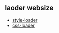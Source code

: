## laoder websize

* [style-loader](https://github.com/webpack-contrib/style-loader)
* [css-loader](https://github.com/webpack-contrib/css-loader)
